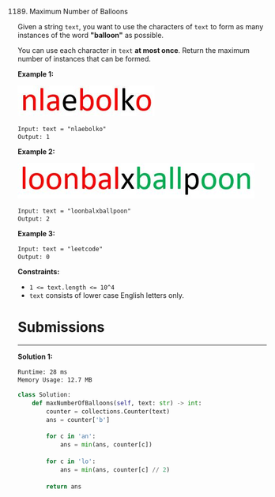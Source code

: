 1189. Maximum Number of Balloons

Given a string `text`, you want to use the characters of `text` to form as many instances of the word **"balloon"** as possible.

You can use each character in `text` **at most once**. Return the maximum number of instances that can be formed.

 

**Example 1:**

![1189_1536_ex1_upd.jpg](img/1189_1536_ex1_upd.jpg)

```
Input: text = "nlaebolko"
Output: 1
```

**Example 2:**

![1189_1536_ex2_upd.jpg](img/1189_1536_ex2_upd.jpg)

```
Input: text = "loonbalxballpoon"
Output: 2
```

**Example 3:**
```
Input: text = "leetcode"
Output: 0
``` 

**Constraints:**

* `1 <= text.length <= 10^4`
* `text` consists of lower case English letters only.

# Submissions
---
**Solution 1:**
```
Runtime: 28 ms
Memory Usage: 12.7 MB
```
```python
class Solution:
    def maxNumberOfBalloons(self, text: str) -> int:
        counter = collections.Counter(text)
        ans = counter['b']
        
        for c in 'an':
            ans = min(ans, counter[c])
        
        for c in 'lo':
            ans = min(ans, counter[c] // 2)
        
        return ans
```